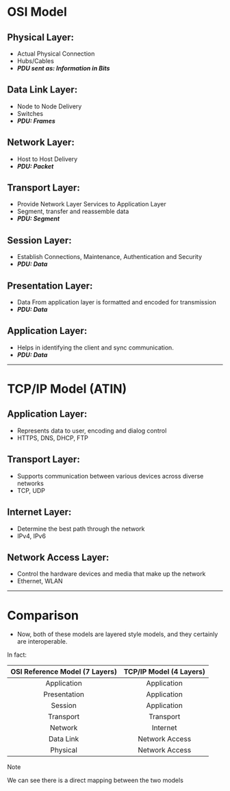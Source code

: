 # OSI Model
## Physical Layer:
- Actual Physical Connection
- Hubs/Cables
- ***PDU sent as: Information in Bits***

## Data Link Layer:
- Node to Node Delivery
- Switches
- ***PDU: Frames***

## Network Layer:
- Host to Host Delivery
- ***PDU: Packet***

## Transport Layer:
- Provide Network Layer Services to Application Layer
- Segment, transfer and reassemble data
- ***PDU: Segment***

## Session Layer:
- Establish Connections, Maintenance, Authentication and Security
- ***PDU: Data*** 

## Presentation Layer:
- Data From application layer is formatted and encoded for transmission
- ***PDU: Data***

## Application Layer:
- Helps in identifying the client and sync communication.
- ***PDU: Data***

---

# TCP/IP Model (ATIN)
## Application Layer:
- Represents data to user, encoding and dialog 
  control
- HTTPS, DNS, DHCP, FTP

## Transport Layer:
- Supports communication between various 
  devices across diverse networks
- TCP, UDP

## Internet Layer:
- Determine the best path through the network
- IPv4, IPv6

## Network Access Layer:
- Control the hardware devices and media that make up the network
- Ethernet, WLAN

---

# Comparison
- Now, both of these models are layered style models, and they certainly are interoperable.

In fact:

| OSI Reference Model (7 Layers) | TCP/IP Model (4 Layers) |
|:------------------------------:|:-----------------------:|
|          Application           |       Application       |
|          Presentation          |       Application       |
|            Session             |       Application       |
|           Transport            |        Transport        |
|            Network             |        Internet         |
|           Data Link            |     Network Access      |
|            Physical            |     Network Access      |



>[!NOTE]
>We can see there is a direct mapping between the two models

